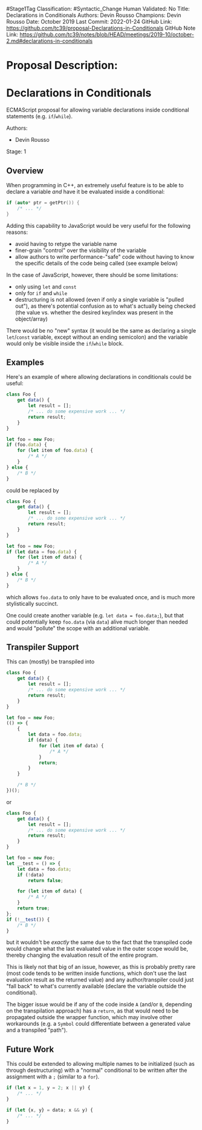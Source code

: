 #Stage1Tag
Classification: #Syntactic_Change
Human Validated: No
Title: Declarations in Conditionals
Authors: Devin Rousso
Champions: Devin Rousso
Date: October 2019
Last Commit: 2022-01-24
GitHub Link: https://github.com/tc39/proposal-Declarations-in-Conditionals
GitHub Note Link: https://github.com/tc39/notes/blob/HEAD/meetings/2019-10/october-2.md#declarations-in-conditionals

# Proposal Description:
# Declarations in Conditionals

ECMAScript proposal for allowing variable declarations inside conditional statements (e.g. `if`/`while`).

Authors:
 - Devin Rousso

Stage: 1

## Overview

When programming in C++, an extremely useful feature is to be able to declare a variable _and_ have it be evaluated inside a conditional:

```cpp
if (auto* ptr = getPtr()) {
    /* ... */
}
```

Adding this capability to JavaScript would be very useful for the following reasons:
 - avoid having to retype the variable name
 - finer-grain "control" over the visibility of the variable
 - allow authors to write performance-"safe" code without having to know the specific details of the code being called (see example below)

In the case of JavaScript, however, there should be some limitations:
 - only using `let` and `const`
 - only for `if` and `while`
 - destructuring is not allowed (even if only a single variable is "pulled out"), as there's potential confusion as to what's actually being checked (the value vs. whether the desired key/index was present in the object/array)
 
There would be no "new" syntax (it would be the same as declaring a single `let`/`const` variable, except without an ending semicolon) and the variable would only be visible inside the `if`/`while` block.

## Examples

Here's an example of where allowing declarations in conditionals could be useful:

```js
class Foo {
    get data() {
        let result = [];
        /* ... do some expensive work ... */
        return result;
    }
}

let foo = new Foo;
if (foo.data) {
    for (let item of foo.data) {
        /* A */
    }
} else {
    /* B */
}
````

could be replaced by

```js
class Foo {
    get data() {
        let result = [];
        /* ... do some expensive work ... */
        return result;
    }
}

let foo = new Foo;
if (let data = foo.data) {
    for (let item of data) {
        /* A */
    }
} else {
    /* B */
}
```

which allows `foo.data` to only have to be evaluated once, and is much more stylistically succinct.

One could create another variable (e.g. `let data = foo.data;`), but that could potentially keep `foo.data` (via `data`) alive much longer than needed and would "pollute" the scope with an additional variable.

## Transpiler Support

This can (mostly) be transpiled into

```js
class Foo {
    get data() {
        let result = [];
        /* ... do some expensive work ... */
        return result;
    }
}

let foo = new Foo;
(() => {
    {
        let data = foo.data;
        if (data) {
            for (let item of data) {
                /* A */
            }
            return;
        }
    }

    /* B */
})();
```
or

```js
class Foo {
    get data() {
        let result = [];
        /* ... do some expensive work ... */
        return result;
    }
}

let foo = new Foo;
let __test = () => {
    let data = foo.data;
    if (!data)
        return false;

    for (let item of data) {
        /* A */
    }
    return true;
};
if (!__test()) {
    /* B */
}
```

but it wouldn't be _exactly_ the same due to the fact that the transpiled code would change what the last evaluated value in the outer scope would be, thereby changing the evaluation result of the entire program.

This is likely not that big of an issue, however, as this is probably pretty rare (most code tends to be written inside functions, which don't use the last evaluation result as the returned value) and any author/transpiler could just "fall back" to what's currently available (declare the variable outside the conditional).

The bigger issue would be if any of the code inside `A` (and/or `B`, depending on the transpilation approach) has a `return`, as that would need to be propagated outside the wrapper function, which may involve other workarounds (e.g. a `Symbol` could differentiate between a generated value and a transpiled "path").

## Future Work

This could be extended to allowing multiple names to be initialized (such as through destructuring) with a "normal" conditional to be written after the assignment with a `;` (similar to a `for`).

```js
if (let x = 1, y = 2; x || y) {
    /* ... */
}
```

```js
if (let {x, y} = data; x && y) {
    /* ... */
}
```
